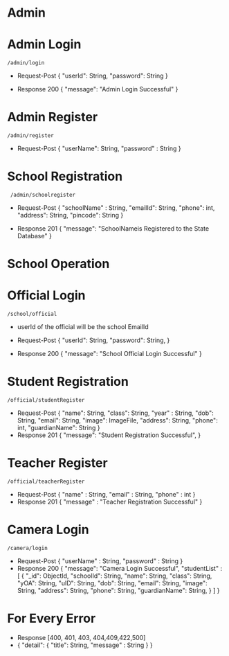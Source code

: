 # Admin 
# Admin Login

    /admin/login

- Request-Post
  {
  "userId": String,
  "password": String
  }

- Response 200
  {
    "message": "Admin Login Successful"
  }

# Admin Register

    /admin/register

- Request-Post
{
    "userName": String,
    "password" : String
}

# School Registration

     /admin/schoolregister

- Request-Post
  {
  "schoolName" : String,
  "emailId": String,
  "phone": int,
  "address": String,
  "pincode": String
  }

- Response 201
  {
    "message": "SchoolNameis Registered to the State Database"
  }

# School Operation

# Official Login

    /school/official

- userId of the official will be the school EmailId
- Request-Post
  {
  "userId": String,
  "password": String,
  }

- Response 200
  {
  "message": "School Official Login Successful"
  }

# Student Registration

    /official/studentRegister

- Request-Post
  {
  "name": String,
  "class": String,
  "year" : String,
  "dob": String,
  "email": String,
  "image": ImageFile,
  "address": String,
  "phone": int,
  "guardianName": String
  }
- Response 201
  {
  "message": "Student Registration Successful",
  }

# Teacher Register

    /official/teacherRegister

- Request-Post
  {
  "name" : String,
  "email" : String,
  "phone" : int
  }
- Response 201
  {
  "message" : "Teacher Registration Successful"
  }



# Camera Login

    /camera/login

- Request-Post
  {
  "userName" : String,
  "password" : String
  }
- Response 200
  {
  "message": "Camera Login Successful",
  "studentList" : [
  {
    "_id": ObjectId,
    "schoolId": String,
    "name": String,
    "class": String,
    "yOA": String,
    "uID": String,
    "dob": String,
    "email": String,
    "image": String,
    "address": String,
    "phone": String,
    "guardianName": String,
    }
  ]
  }

# For Every Error

- Response [400, 401, 403, 404,409,422,500]
- {
  "detail": {
  "title": String<Short Description>,
  "message" : String <Large Description>
  }
  }
